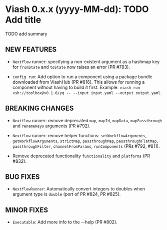 # Viash 0.x.x (yyyy-MM-dd): TODO Add title

TODO add summary

## NEW FEATURES

* `Nextflow` runner: specifying a non-existent argument as a hashmap key for `fromState` and `toState` now raises an error (PR #793).

* `config run`: Add option to run a component using a package bundle downloaded from ViashHub (PR #816).
  This allows for running a component without having to build it first.
  Example: `viash run vsh://toolbox@v0.1.0/yq -- --input input.yaml --output output.yaml`.


## BREAKING CHANGES

* `Nextflow` runner: remove deprecated `map`, `mapId`, `mapData`, `mapPassthrough` and `renameKeys` arguments (PR #792).

* `Nextflow` runner: remove helper functions: `setWorkflowArguments`, `getWorkflowArguments`, `strictMap`, `passthroughMap`, `passthroughFlatMap`,  `passthroughFilter`, `channelFromParams`, `runComponents` (PRs #792, #811).

* Remove deprecated functionality `functionality` and `platforms` (PR #832).

## BUG FIXES

* `NextflowRunner`: Automatically convert integers to doubles when argument type is `double` (port of PR #824, PR #825).

## MINOR FIXES

* `Executable`: Add more info to the --help (PR #802).
